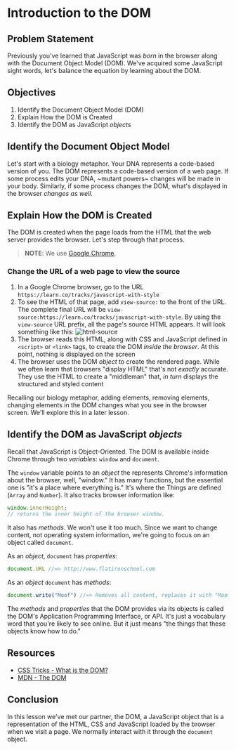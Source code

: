# Introduction to the DOM

## Problem Statement

Previously you've learned that JavaScript was _born_ in the browser along with
the Document Object Model (DOM). We've acquired some JavaScript sight words,
let's balance the equation by learning about the DOM.

## Objectives

1. Identify the Document Object Model (DOM)
2. Explain How the DOM is Created
3. Identify the DOM as JavaScript _objects_

## Identify the Document Object Model

Let's start with a biology metaphor. Your DNA represents a code-based version
of you. The DOM represents a code-based version of a web page. If some process
edits your DNA, ~mutant powers~ changes will be made in your body. Similarly,
if some process changes the DOM, what's displayed in the browser _changes as
well_.

## Explain How the DOM is Created

The DOM is created when the page loads from the HTML that the web server
provides the browser. Let's step through that process.

> **NOTE**: We use [Google Chrome][chrome].

### Change the URL of a web page to view the source

1. In a Google Chrome browser, go to the URL `https://learn.co/tracks/javascript-with-style`
2. To see the HTML of that page, add `view-source:` to the front of the URL.
   The complete final URL will be `view-source:https://learn.co/tracks/javascript-with-style`.
   By using the `view-source` URL prefix, all the page's source HTML appears.
   It will look something like this:
   ![html-source](https://s3.amazonaws.com/learn-verified/html-javascript-lesson.png)
3. The browser reads this HTML, along with CSS and JavaScript defined in
   `<script>` or `<link>` tags, to create the DOM _inside the browser_. At this
   point, nothing is displayed on the screen
4. The browser uses the DOM _object_ to create the rendered page. While we
   often learn that browsers "display HTML" that's not _exactly_ accurate. They
   use the HTML to create a "middleman" that, _in turn_ displays the structured
   and styled content

Recalling our biology metaphor, adding elements, removing elements, changing
elements in the DOM changes what you see in the browser screen. We'll explore
this in a later lesson.

## Identify the DOM as JavaScript _objects_

Recall that JavaScript is Object-Oriented. The DOM is available inside Chrome
through two _variables_: `window` and `document`.

The `window` variable points to an _object_ the represents Chrome's information
about the browser, well, "window." It has many functions, but the essential one
is "it's a place where everything is." It's where the Things are defined
(`Array` and `Number`). It also tracks browser information like:

```javascript
window.innerHeight;
// returns the inner height of the browser window.
```

It also has _methods_.  We won't use it too much. Since we want to change
content, not operating system information, we're going to focus on an object
called `document`.

As an _object_, `document` has _properties_:

```javascript
document.URL //=> http://www.flatironschool.com
```

As an _object_ `document` has _methods_:

```javascript
document.write("Moof") //=> Removes all content, replaces it with "Moof"
```

The _methods_ and _properties_ that the DOM provides via its objects is called
the DOM's Application Programming Interface, or API. It's just a vocabulary
word that you're likely to see online. But it just means "the things that these
objects know how to do."

## Resources

- [CSS Tricks - What is the DOM?](https://css-tricks.com/dom/)
- [MDN - The DOM](https://developer.mozilla.org/en-US/docs/Web/API/Document_Object_Model/Introduction)

## Conclusion

In this lesson we've met our partner, the DOM, a JavaScript object that is a
representation of the HTML, CSS and JavaScript loaded by the browser when we
visit a page. We normally interact with it through the `document` object.

[chrome]: https://www.google.com/chrome/browser/desktop/index.html
